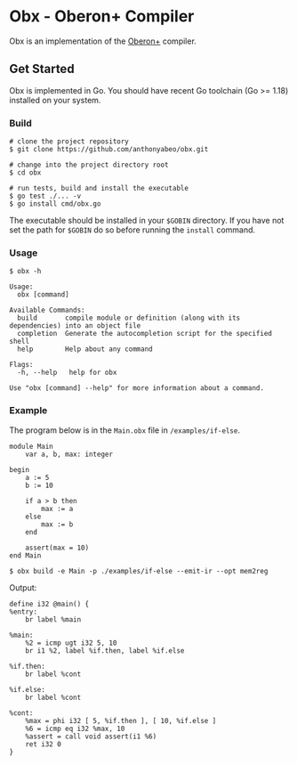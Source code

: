 # Obx - Oberon+ Compiler
Obx is an implementation of the [Oberon+](https://oberon-lang.github.io/) compiler.

## Get Started
Obx is implemented in Go. You should have recent Go toolchain (Go >= 1.18) installed on your system. 

### Build
```shell
# clone the project repository
$ git clone https://github.com/anthonyabeo/obx.git 

# change into the project directory root
$ cd obx

# run tests, build and install the executable 
$ go test ./... -v
$ go install cmd/obx.go
```
The executable should be installed in your `$GOBIN` directory. If you have not set the path for `$GOBIN`
do so before running the `install` command.


### Usage
```
$ obx -h

Usage:
  obx [command]

Available Commands:
  build       compile module or definition (along with its dependencies) into an object file
  completion  Generate the autocompletion script for the specified shell
  help        Help about any command

Flags:
  -h, --help   help for obx

Use "obx [command] --help" for more information about a command.
```

### Example
The program below is in the `Main.obx` file in `/examples/if-else`.
```
module Main
    var a, b, max: integer

begin
    a := 5
    b := 10

    if a > b then
        max := a
    else
        max := b
    end

    assert(max = 10)
end Main
```

```shell
$ obx build -e Main -p ./examples/if-else --emit-ir --opt mem2reg
```
Output:
```
define i32 @main() {
%entry:
    br label %main

%main:
    %2 = icmp ugt i32 5, 10
    br i1 %2, label %if.then, label %if.else

%if.then:
    br label %cont

%if.else:
    br label %cont
    
%cont:
    %max = phi i32 [ 5, %if.then ], [ 10, %if.else ]
    %6 = icmp eq i32 %max, 10
    %assert = call void assert(i1 %6)
    ret i32 0
}
```